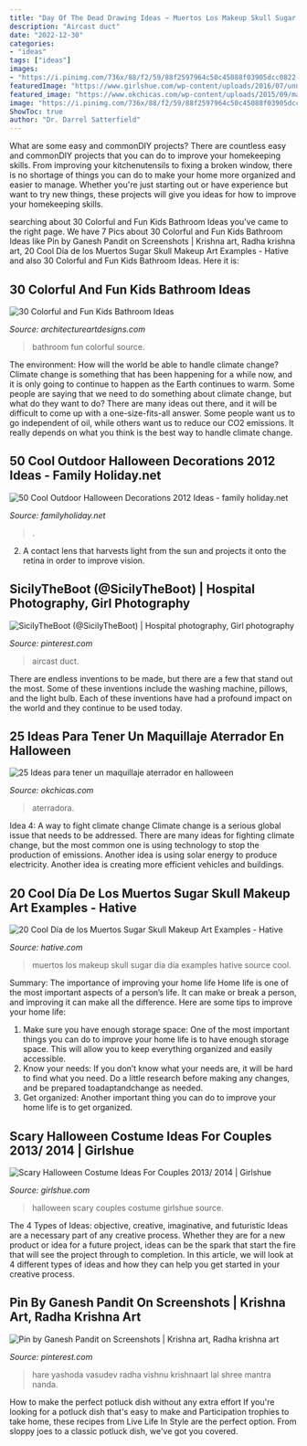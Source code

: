 ```yaml
---
title: "Day Of The Dead Drawing Ideas ~ Muertos Los Makeup Skull Sugar Dia Día Examples Hative Source Cool"
description: "Aircast duct"
date: "2022-12-30"
categories:
- "ideas"
tags: ["ideas"]
images:
- "https://i.pinimg.com/736x/88/f2/59/88f2597964c50c45088f03905dcc0822--air-cast-duct-tape.jpg"
featuredImage: "https://www.girlshue.com/wp-content/uploads/2016/07/unnamed-file-2469.jpg"
featured_image: "https://www.okchicas.com/wp-content/uploads/2015/09/maquillaje-para-halloween-11.jpg"
image: "https://i.pinimg.com/736x/88/f2/59/88f2597964c50c45088f03905dcc0822--air-cast-duct-tape.jpg"
ShowToc: true
author: "Dr. Darrel Satterfield"
---
```



What are some easy and commonDIY projects?
There are countless easy and commonDIY projects that you can do to improve your homekeeping skills. From improving your kitchenutensils to fixing a broken window, there is no shortage of things you can do to make your home more organized and easier to manage. Whether you're just starting out or have experience but want to try new things, these projects will give you ideas for how to improve your homekeeping skills.

	

		
searching about 30 Colorful and Fun Kids Bathroom Ideas you've came to the right page. We have 7 Pics about 30 Colorful and Fun Kids Bathroom Ideas like Pin by Ganesh Pandit on Screenshots | Krishna art, Radha krishna art, 20 Cool Día de los Muertos Sugar Skull Makeup Art Examples - Hative and also 30 Colorful and Fun Kids Bathroom Ideas. Here it is:
		
    
## 30 Colorful And Fun Kids Bathroom Ideas

<img loading=lazy src="http://www.architectureartdesigns.com/wp-content/uploads/2013/07/87-630x945.jpg" onerror="this.onerror=null;this.src='https://tse4.mm.bing.net/th?id=OIP.FCOV-g3KOmmGghTH11lL4gHaLH&amp;pid=15.1';" alt="30 Colorful and Fun Kids Bathroom Ideas">

_Source: architectureartdesigns.com_

>bathroom fun colorful source. 

	

The environment: How will the world be able to handle climate change?
Climate change is something that has been happening for a while now, and it is only going to continue to happen as the Earth continues to warm. Some people are saying that we need to do something about climate change, but what do they want to do? There are many ideas out there, and it will be difficult to come up with a one-size-fits-all answer. Some people want us to go independent of oil, while others want us to reduce our CO2 emissions. It really depends on what you think is the best way to handle climate change.

    
## 50 Cool Outdoor Halloween Decorations 2012 Ideas - Family Holiday.net

<img loading=lazy src="https://www.familyholiday.net/wp-content/uploads/2012/09/Cool-Outdoor-Halloween-Decorations-2012-Ideas_061.jpg" onerror="this.onerror=null;this.src='https://tse4.mm.bing.net/th?id=OIP.KMBTpk64elFBtpaML3WVEwHaJ1&amp;pid=15.1';" alt="50 Cool Outdoor Halloween Decorations 2012 Ideas - family holiday.net">

_Source: familyholiday.net_

>. 

	

2. A contact lens that harvests light from the sun and projects it onto the retina in order to improve vision.

    
## SicilyTheBoot (@SicilyTheBoot) | Hospital Photography, Girl Photography

<img loading=lazy src="https://i.pinimg.com/736x/88/f2/59/88f2597964c50c45088f03905dcc0822--air-cast-duct-tape.jpg" onerror="this.onerror=null;this.src='https://tse1.mm.bing.net/th?id=OIP.L4CtAHTfJMZxu0Fkzt63ywHaNG&amp;pid=15.1';" alt="SicilyTheBoot (@SicilyTheBoot) | Hospital photography, Girl photography">

_Source: pinterest.com_

>aircast duct. 

	

There are endless inventions to be made, but there are a few that stand out the most. Some of these inventions include the washing machine, pillows, and the light bulb. Each of these inventions have had a profound impact on the world and they continue to be used today.

    
## 25 Ideas Para Tener Un Maquillaje Aterrador En Halloween

<img loading=lazy src="https://www.okchicas.com/wp-content/uploads/2015/09/maquillaje-para-halloween-11.jpg" onerror="this.onerror=null;this.src='https://tse1.mm.bing.net/th?id=OIP.OtoQHAJP9lJTk8ZJC4Wm_gHaHa&amp;pid=15.1';" alt="25 Ideas para tener un maquillaje aterrador en halloween">

_Source: okchicas.com_

>aterradora. 

	

Idea 4: A way to fight climate change
Climate change is a serious global issue that needs to be addressed. There are many ideas for fighting climate change, but the most common one is using technology to stop the production of emissions. Another idea is using solar energy to produce electricity. Another idea is creating more efficient vehicles and buildings.

    
## 20 Cool Día De Los Muertos Sugar Skull Makeup Art Examples - Hative

<img loading=lazy src="https://hative.com/wp-content/uploads/2014/05/dia-de-los-muertos/7-sugar-skull-makeup.jpg" onerror="this.onerror=null;this.src='https://tse3.mm.bing.net/th?id=OIP.KgmyJpBLJddQZQCHtlpZhgHaKG&amp;pid=15.1';" alt="20 Cool Día de los Muertos Sugar Skull Makeup Art Examples - Hative">

_Source: hative.com_

>muertos los makeup skull sugar dia día examples hative source cool. 

	

Summary: The importance of improving your home life
Home life is one of the most important aspects of a person’s life. It can make or break a person, and improving it can make all the difference. Here are some tips to improve your home life: 
1. Make sure you have enough storage space: One of the most important things you can do to improve your home life is to have enough storage space. This will allow you to keep everything organized and easily accessible. 
2. Know your needs: If you don’t know what your needs are, it will be hard to find what you need. Do a little research before making any changes, and be prepared toadaptandchange as needed. 
3. Get organized: Another important thing you can do to improve your home life is to get organized.

    
## Scary Halloween Costume Ideas For Couples 2013/ 2014 | Girlshue

<img loading=lazy src="https://www.girlshue.com/wp-content/uploads/2016/07/unnamed-file-2469.jpg" onerror="this.onerror=null;this.src='https://tse3.mm.bing.net/th?id=OIP.TNVHGp0HVQ-ok4n5YbcskwHaLc&amp;pid=15.1';" alt="Scary Halloween Costume Ideas For Couples 2013/ 2014 | Girlshue">

_Source: girlshue.com_

>halloween scary couples costume girlshue source. 

	

The 4 Types of Ideas: objective, creative, imaginative, and futuristic
Ideas are a necessary part of any creative process. Whether they are for a new product or idea for a future project, ideas can be the spark that start the fire that will see the project through to completion. In this article, we will look at 4 different types of ideas and how they can help you get started in your creative process.

    
## Pin By Ganesh Pandit On Screenshots | Krishna Art, Radha Krishna Art

<img loading=lazy src="https://i.pinimg.com/736x/6e/99/1c/6e991c8b7a0a0677ef0f3dc58862f8ee--krishna.jpg" onerror="this.onerror=null;this.src='https://tse2.mm.bing.net/th?id=OIP.ncdQsagMu8zaFMhOux_DrAHaKg&amp;pid=15.1';" alt="Pin by Ganesh Pandit on Screenshots | Krishna art, Radha krishna art">

_Source: pinterest.com_

>hare yashoda vasudev radha vishnu krishnaart lal shree mantra nanda. 

	

How to make the perfect potluck dish without any extra effort
If you're looking for a potluck dish that's easy to make and Participation trophies to take home, these recipes from Live Life In Style are the perfect option. From sloppy joes to a classic potluck dish, we've got you covered.

